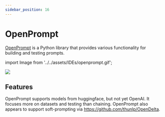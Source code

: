 ```yaml
---
sidebar_position: 16
---
```


# OpenPrompt

[OpenPrompt](https://thunlp.github.io/OpenPrompt/index.html) is a Python library
that provides various functionality for building and testing prompts.

import Image from '../../assets/IDEs/openprompt.gif';

<div style={{textAlign: 'center'}}>
  <img src={Image} style={{width: "750px"}} />
</div>

## Features

OpenPrompt supports models from huggingface, but not yet OpenAI. It focuses more
on datasets and testing than chaining. OpenPrompt also appears to support 
soft-prompting via https://github.com/thunlp/OpenDelta.